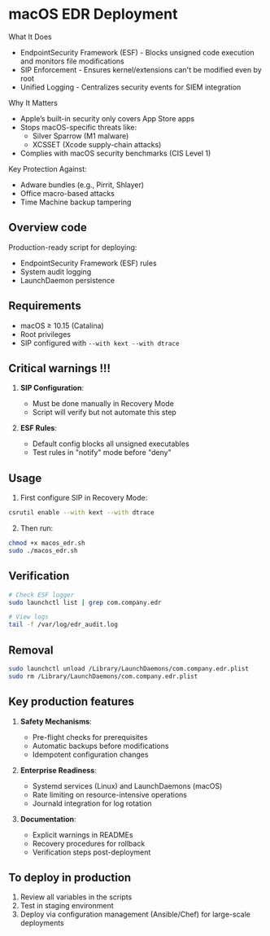 # macOS EDR Deployment

What It Does

* EndpointSecurity Framework (ESF) - Blocks unsigned code execution and monitors file modifications
* SIP Enforcement - Ensures kernel/extensions can't be modified even by root
* Unified Logging - Centralizes security events for SIEM integration

Why It Matters

* Apple’s built-in security only covers App Store apps
* Stops macOS-specific threats like:
   * Silver Sparrow (M1 malware)
   * XCSSET (Xcode supply-chain attacks)
* Complies with macOS security benchmarks (CIS Level 1)

Key Protection Against:

* Adware bundles (e.g., Pirrit, Shlayer)
* Office macro-based attacks
* Time Machine backup tampering

## Overview code

Production-ready script for deploying:
- EndpointSecurity Framework (ESF) rules
- System audit logging
- LaunchDaemon persistence

## Requirements

- macOS ≥ 10.15 (Catalina)
- Root privileges
- SIP configured with `--with kext --with dtrace`

## Critical warnings !!!

1. **SIP Configuration**:
   - Must be done manually in Recovery Mode
   - Script will verify but not automate this step

2. **ESF Rules**:
   - Default config blocks all unsigned executables
   - Test rules in "notify" mode before "deny"

## Usage

1. First configure SIP in Recovery Mode:

```bash
csrutil enable --with kext --with dtrace
```

2. Then run:

```bash
chmod +x macos_edr.sh
sudo ./macos_edr.sh
```

## Verification

```bash
# Check ESF logger
sudo launchctl list | grep com.company.edr

# View logs
tail -f /var/log/edr_audit.log
```

## Removal

```bash
sudo launchctl unload /Library/LaunchDaemons/com.company.edr.plist
sudo rm /Library/LaunchDaemons/com.company.edr.plist
```

## Key production features

1. **Safety Mechanisms**:
   - Pre-flight checks for prerequisites
   - Automatic backups before modifications
   - Idempotent configuration changes

2. **Enterprise Readiness**:
   - Systemd services (Linux) and LaunchDaemons (macOS)
   - Rate limiting on resource-intensive operations
   - Journald integration for log rotation

3. **Documentation**:
   - Explicit warnings in READMEs
   - Recovery procedures for rollback
   - Verification steps post-deployment

## To deploy in production

1. Review all variables in the scripts
2. Test in staging environment
3. Deploy via configuration management (Ansible/Chef) for large-scale deployments

